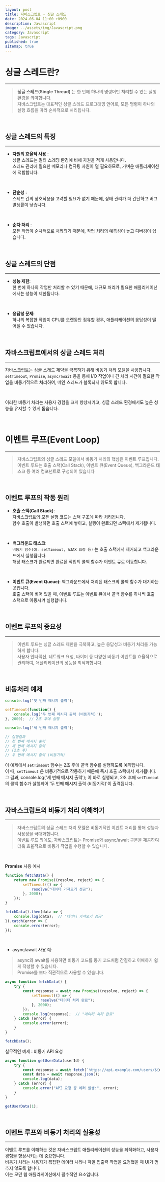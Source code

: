 ```yaml
---
layout: post
title: 자바스크립트 - 싱글 스레드
date: 2024-06-04 11:00 +0900
description: Javascript
image: ../assets/img/Javascript.png
category: Javascript 
tags: Javascript
published: true
sitemap: true
---
```


# 싱글 스레드란?
---

> **싱글 스레드(Single Thread)** 는 한 번에 하나의 명령어만 처리할 수 있는 실행 환경을 의미합니다.    
자바스크립트는 대표적인 싱글 스레드 프로그래밍 언어로, 모든 명령이 하나의 실행 흐름을 따라 순차적으로 처리됩니다.   

<BR>

## 싱글 스레드의 특징
---

- **자원의 효율적 사용** :     
싱글 스레드는 멀티 스레딩 환경에 비해 자원을 적게 사용합니다.     
스레드 관리에 필요한 메모리나 컴퓨팅 자원이 덜 필요하므로, 가벼운 애플리케이션에 적합합니다. 

<br>

- **단순성** :    
스레드 간의 상호작용을 고려할 필요가 없기 때문에, 상태 관리가 더 간단하고 버그 발생률이 낮습니다. 

<br>

- **순차 처리** :    
모든 작업이 순차적으로 처리되기 때문에, 작업 처리의 예측성이 높고 디버깅이 쉽습니다. 

<br>

## 싱글 스레드의 단점
---

- **성능 제한**:    
한 번에 하나의 작업만 처리할 수 있기 때문에, 대규모 처리가 필요한 애플리케이션에서는 성능이 제한됩니다.    

<br>

- **응답성 문제**:    
하나의 복잡한 작업이 CPU를 오랫동안 점유할 경우, 애플리케이션의 응답성이 떨어질 수 있습니다.    

<br>

## 자바스크립트에서의 싱글 스레드 처리 
---

자바스크립트는 싱글 스레드 제약을 극복하기 위해 비동기 처리 모델을 사용합니다. 
`setTimeout`, `Promise`, `async/await` 등을 통해 I/O 작업이나 긴 처리 시간이 필요한 작업을 비동기적으로 처리하여, 메인 스레드가 블록되지 않도록 합니다.   

<br>

이러한 비동기 처리는 사용자 경험을 크게 향상시키고, 싱글 스레드 환경에서도 높은 성능을 유지할 수 있게 돕습니다.

 <br>

# 이벤트 루프(Event Loop)
---

> 자바스크립트의 싱글 스레드 모델에서 비동기 처리의 핵심은 이벤트 루프입니다.     
이벤트 루프는 호출 스택(Call Stack), 이벤트 큐(Event Queue), 백그라운드 태스크 등 여러 컴포넌트로 구성되어 있습니다   

<BR>

## 이벤트 루프의 작동 원리 

- **호출 스택(Call Stack)**:     
자바스크립트의 모든 실행 코드는 스택 구조에 따라 처리됩니다.    
함수 호출이 발생하면 호출 스택에 쌓이고, 실행이 완료되면 스택에서 제거됩니다.    

<br>

- **백그라운드 태스크**:     
`비동기 함수(예: setTimeout, AJAX 요청 등)` 는 호출 스택에서 제거되고 백그라운드에서 실행됩니다.     
해당 태스크가 완료되면 완료된 작업의 콜백 함수가 이벤트 큐로 이동합니다.   

<br>

- **이벤트 큐(Event Queue)**: 
백그라운드에서 처리된 태스크의 콜백 함수가 대기하는 곳입니다.     
호출 스택이 비어 있을 때, 이벤트 루프는 이벤트 큐에서 콜백 함수를 하나씩 호출 스택으로 이동시켜 실행합니다. 

<br>

## 이벤트 루프의 중요성
---

>이벤트 루프는 싱글 스레드 제한을 극복하고, 높은 응답성과 비동기 처리를 가능하게 합니다.    
사용자 인터랙션, 네트워크 요청, 타이머 등 다양한 비동기 이벤트를 효율적으로 관리하여, 애플리케이션의 성능을 최적화합니다.   

<BR>

## 비동처리 예제 

````javascript
console.log('첫 번째 메시지 출력');

setTimeout(function() {
    console.log('두 번째 메시지 출력 (비동기적)');
}, 2000);  // 2초 후에 실행

console.log('세 번째 메시지 출력');

// 실행결과
// 첫 번째 메시지 출력
// 세 번째 메시지 출력
// (2초 후)
// 두 번째 메시지 출력 (비동기적)

````
이 예제에서 `setTimeout` 함수는 2초 후에 콜백 함수를 실행하도록 예약합니다.    
이 때, `setTimeout` 은 비동기적으로 작동하기 때문에 즉시 호출 스택에서 제거됩니다.    
그 결과, console.log('세 번째 메시지 출력'); 이 바로 실행되고, 2초 후에 `setTimeout` 의 콜백 함수가 실행되어 '두 번째 메시지 출력 (비동기적)'이 출력됩니다.   

 <br>


## 자바스크립트의 비동기 처리 이해하기 
---

>자바스크립트의 싱글 스레드 처리 모델은 비동기적인 이벤트 처리를 통해 성능과 사용성을 극대화합니다.     
이벤트 루프 외에도, 자바스크립트는 Promise와 async/await 구문을 제공하여 더욱 효율적으로 비동기 작업을 수행할 수 있습니다.   

<BR>

**Promise** 사용 예시

````javascript
function fetchData() {
    return new Promise((resolve, reject) => {
        setTimeout(() => {
            resolve("데이터 가져오기 성공");
        }, 2000);
    });
}

fetchData().then(data => {
    console.log(data);  // "데이터 가져오기 성공"
}).catch(error => {
    console.error(error);
});

````

<bR>

- async/await 사용 예:
> async와 await를 사용하면 비동기 코드를 동기 코드처럼 간결하고 이해하기 쉽게 작성할 수 있습니다.    
Promise를 보다 직관적으로 사용할 수 있습니다.   

````javascript
async function fetchData() {
    try {
        const response = await new Promise((resolve, reject) => {
            setTimeout(() => {
                resolve("데이터 처리 완료");
            }, 2000);
        });
        console.log(response);  // "데이터 처리 완료"
    } catch (error) {
        console.error(error);
    }
}

fetchData();

````
실무적인 예제 : 비동기 API 요청

````javascript
async function getUserData(userId) {
    try {
        const response = await fetch(`https://api.example.com/users/${userId}`);
        const data = await response.json();
        console.log(data);
    } catch (error) {
        console.error("API 요청 중 에러 발생:", error);
    }
}

getUserData(1);

````

<BR>

## 이벤트 루프와 비동기 처리의 실용성
---

이벤트 루프를 이해하는 것은 자바스크립트 애플리케이션의 성능을 최적화하고, 사용자 경험을 향상시키는 데 중요합니다.    
비동기 처리는 사용자가 복잡한 데이터 처리나 파일 입출력 작업을 요청했을 때 UI가 멈추지 않도록 합니다.       
이는 모던 웹 애플리케이션에서 필수적인 요소입니다.   